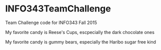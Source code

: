 # INFO343TeamChallenge
Team Challenge code for INFO343 Fall 2015

My favorite candy is Reese's Cups, escpecially the dark chocolate ones

My favorite candy is gummy bears, especially the Haribo sugar free kind